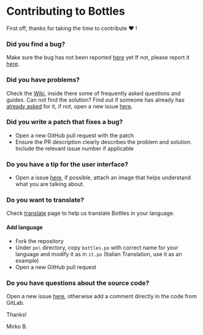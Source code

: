 # Contributing to Bottles
First off, thanks for taking the time to contribute :heart: !

### Did you find a bug?
Make sure the bug has not been reported [here](https://github.com/bottlesdevs/Bottles/issues) yet
If not, please report it [here](https://github.com/bottlesdevs/Bottles/issues/new/choose).

### Did you have problems?
Check the [Wiki](https://github.com/bottlesdevs/Bottles/wiki), inside there some of frequently asked questions and guides.
Can not find the solution?
Find out if someone has already has [already asked](https://github.com/bottlesdevs/Bottles/issues) for it, if not, open a new issue [here](https://github.com/bottlesdevs/Bottles/issues/new/choose).

### Did you write a patch that fixes a bug?
- Open a new GitHub pull request with the patch
- Ensure the PR description clearly describes the problem and solution. Include the relevant issue number if applicable

### Do you have a tip for the user interface?
- Open a issue [here](https://github.com/bottlesdevs/Bottles/issues/new?assignees=mirkobrombin%2C+francescomasala&labels=&template=feature_request.md&title=%5BRequest%5D+), if possible,  attach an image that helps understand what you are talking about.

### Do you want to translate?
Check [translate](https://github.com/bottlesdevs/Bottles/tree/master/po) page to help us translate Bottles in your language.

#### Add language
- Fork the repository
- Under `po\` directory, copy `bottles.po` with correct name for your language and modify it as in `it.po` (Italian Translation, use it as an example)
- Open a new GitHub pull request

### Do you have questions about the source code?
Open a new issue [here](https://github.com/bottlesdevs/Bottles/issues/new), otherwise add a comment directly in the code from GitLab.

Thanks! 

Mirko B.

